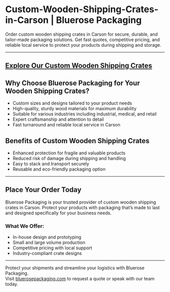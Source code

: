 # Custom-Wooden-Shipping-Crates-in-Carson | Bluerose Packaging

Order custom wooden shipping crates in Carson for secure, durable, and tailor-made packaging solutions. Get fast quotes, competitive pricing, and reliable local service to protect your products during shipping and storage. 

---
[Explore Our Custom Wooden Shipping Crates](https://www.bluerosepackaging.com/product-category/custom-products/custom-wooden-shipping-crates/)
---

## Why Choose Bluerose Packaging for Your Wooden Shipping Crates?

- Custom sizes and designs tailored to your product needs  
- High-quality, sturdy wood materials for maximum durability  
- Suitable for various industries including industrial, medical, and retail  
- Expert craftsmanship and attention to detail  
- Fast turnaround and reliable local service in Carson  

## Benefits of Custom Wooden Shipping Crates

- Enhanced protection for fragile and valuable products  
- Reduced risk of damage during shipping and handling  
- Easy to stack and transport securely  
- Reusable and eco-friendly packaging option  

---

## Place Your Order Today

Bluerose Packaging is your trusted provider of custom wooden shipping crates in Carson. Protect your products with packaging that’s made to last and designed specifically for your business needs.

### What We Offer:

- In-house design and prototyping  
- Small and large volume production  
- Competitive pricing with local support  
- Industry-compliant crate designs  

---

Protect your shipments and streamline your logistics with Bluerose Packaging.  
Visit [bluerosepackaging.com](https://www.bluerosepackaging.com) to request a quote or speak with our team today.
